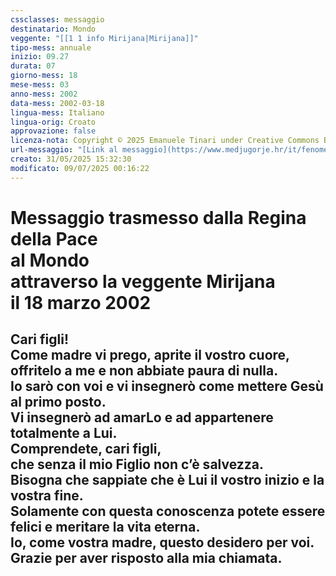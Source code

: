 ```yaml
---
cssclasses: messaggio
destinatario: Mondo
veggente: "[[1 1 info Mirijana|Mirijana]]"
tipo-mess: annuale
inizio: 09.27
durata: 07
giorno-mess: 18
mese-mess: 03
anno-mess: 2002
data-mess: 2002-03-18
lingua-mess: Italiano
lingua-orig: Croato
approvazione: false
licenza-nota: Copyright © 2025 Emanuele Tinari under Creative Commons BY-NC-SA 4.0 https://creativecommons.org/licenses/by-nc-sa/4.0/
url-messaggio: "[Link al messaggio](https://www.medjugorje.hr/it/fenomeno-di-medjugorje/apparizioni-annuali/)"
creato: 31/05/2025 15:32:30
modificato: 09/07/2025 00:16:22
---
```


# Messaggio trasmesso dalla Regina della Pace<br>al Mondo<br>attraverso la veggente Mirijana<br>il 18 marzo 2002

## Cari figli!<br>Come madre vi prego, aprite il vostro cuore, offritelo a me e non abbiate paura di nulla.<br>Io sarò con voi e vi insegnerò come mettere Gesù al primo posto.<br>Vi insegnerò ad amarLo e ad appartenere totalmente a Lui.<br>Comprendete, cari figli,<br>che senza il mio Figlio non c’è salvezza.<br>Bisogna che sappiate che è Lui il vostro inizio e la vostra fine.<br>Solamente con questa conoscenza potete essere felici e meritare la vita eterna.<br>Io, come vostra madre, questo desidero per voi.<br>Grazie per aver risposto alla mia chiamata.

